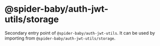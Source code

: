 # @spider-baby/auth-jwt-utils/storage

Secondary entry point of `@spider-baby/auth-jwt-utils`. It can be used by importing from `@spider-baby/auth-jwt-utils/storage`.

